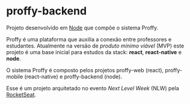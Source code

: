 # proffy-backend

Projeto desenvolvido em [Node](https://nodejs.org/en/) que compõe o sistema Proffy.

Proffy é uma plataforma que auxilia a conexão entre professores e estudantes. Atualmente na versão de *produto mínimo viável* (MVP) este projeto é uma base inicial para estudos da stack: **react**, **react-native** e **node**.

O sistema Proffy é composto pelos projetos proffy-web (react), proffy-mobile (react-native) e proffy-backend (node).

Esse é um projeto arquitetado no evento *Next Level Week* (NLW) pela [RocketSeat](https://rocketseat.com.br/).
